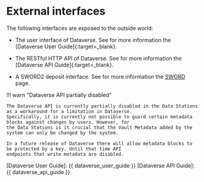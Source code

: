 External interfaces
===================

The following interfaces are exposed to the outside world:

* The user interface of Dataverse. See for more information the [Dataverse User Guide]{:target=_blank}.
* The RESTful HTTP API of Dataverse. See for more information the [Dataverse API Guide]{:target=_blank}.


* A SWORD2 deposit interface. See for more information the [SWORD](./sword.md) page.

!!! warn "Dataverse API partially disabled"

    The Dataverse API is currently partially disabled in the Data Stations as a workaround for a limitation in Dataverse.
    Specifically, it is currently not possible to guard certain metadata blocks against changes by users. However, for 
    the Data Stations is it crucial that the Vault Metadata added by the system can only be changed by the system.

    In a future release of Dataverse there will allow metadata blocks to be protected by a key. Until that time API 
    endpoints that write metadata are disabled.

[Dataverse User Guide]: {{ dataverse_user_guide }}
[Dataverse API Guide]: {{ dataverse_api_guide }}